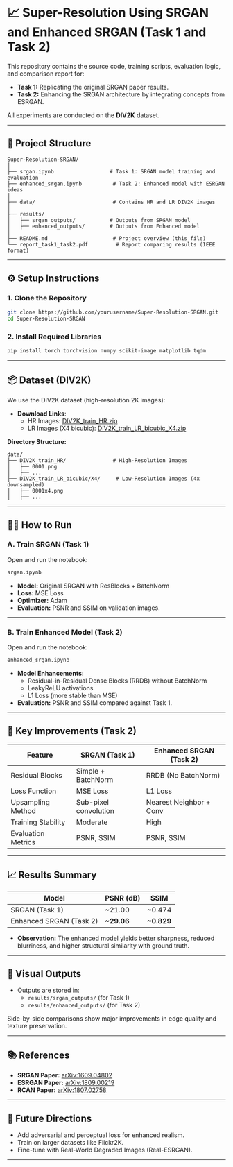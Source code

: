 
# 📈 Super-Resolution Using SRGAN and Enhanced SRGAN (Task 1 and Task 2)

This repository contains the source code, training scripts, evaluation logic, and comparison report for:
- **Task 1:** Replicating the original SRGAN paper results.
- **Task 2:** Enhancing the SRGAN architecture by integrating concepts from ESRGAN.

All experiments are conducted on the **DIV2K** dataset.

---

## 📁 Project Structure

```
Super-Resolution-SRGAN/
│
├── srgan.ipynb                  # Task 1: SRGAN model training and evaluation
├── enhanced_srgan.ipynb          # Task 2: Enhanced model with ESRGAN ideas
│
├── data/                         # Contains HR and LR DIV2K images
│
├── results/
│   ├── srgan_outputs/           # Outputs from SRGAN model
│   ├── enhanced_outputs/        # Outputs from Enhanced model
│
├── README.md                     # Project overview (this file)
└── report_task1_task2.pdf         # Report comparing results (IEEE format)
```

---

## ⚙️ Setup Instructions

### 1. Clone the Repository

```bash
git clone https://github.com/yourusername/Super-Resolution-SRGAN.git
cd Super-Resolution-SRGAN
```

### 2. Install Required Libraries

```bash
pip install torch torchvision numpy scikit-image matplotlib tqdm
```

---

## 📦 Dataset (DIV2K)

We use the DIV2K dataset (high-resolution 2K images):

- **Download Links**:
  - HR Images: [DIV2K_train_HR.zip](http://data.vision.ee.ethz.ch/cvl/DIV2K/DIV2K_train_HR.zip)
  - LR Images (X4 bicubic): [DIV2K_train_LR_bicubic_X4.zip](http://data.vision.ee.ethz.ch/cvl/DIV2K/DIV2K_train_LR_bicubic_X4.zip)

**Directory Structure:**

```
data/
├── DIV2K_train_HR/               # High-Resolution Images
│   ├── 0001.png
│   ├── ...
├── DIV2K_train_LR_bicubic/X4/     # Low-Resolution Images (4x downsampled)
│   ├── 0001x4.png
│   ├── ...
```

---

## 🏃‍♂️ How to Run

### A. Train SRGAN (Task 1)

Open and run the notebook:

```bash
srgan.ipynb
```

- **Model:** Original SRGAN with ResBlocks + BatchNorm
- **Loss:** MSE Loss
- **Optimizer:** Adam
- **Evaluation:** PSNR and SSIM on validation images.

---

### B. Train Enhanced Model (Task 2)

Open and run the notebook:

```bash
enhanced_srgan.ipynb
```

- **Model Enhancements:**
  - Residual-in-Residual Dense Blocks (RRDB) without BatchNorm
  - LeakyReLU activations
  - L1 Loss (more stable than MSE)
- **Evaluation:** PSNR and SSIM compared against Task 1.

---

## 🔬 Key Improvements (Task 2)

| Feature                  | SRGAN (Task 1)         | Enhanced SRGAN (Task 2) |
|---------------------------|------------------------|-------------------------|
| Residual Blocks           | Simple + BatchNorm      | RRDB (No BatchNorm)      |
| Loss Function             | MSE Loss                | L1 Loss                 |
| Upsampling Method         | Sub-pixel convolution   | Nearest Neighbor + Conv |
| Training Stability        | Moderate                | High                    |
| Evaluation Metrics        | PSNR, SSIM              | PSNR, SSIM              |

---

## 📈 Results Summary

| Model             | PSNR (dB) | SSIM  |
|-------------------|-----------|-------|
| SRGAN (Task 1)     | ~21.00    | ~0.474 |
| Enhanced SRGAN (Task 2) | **~29.06** | **~0.829** |

- **Observation:** The enhanced model yields better sharpness, reduced blurriness, and higher structural similarity with ground truth.

---

## 📸 Visual Outputs

- Outputs are stored in:
  - `results/srgan_outputs/` (for Task 1)
  - `results/enhanced_outputs/` (for Task 2)

Side-by-side comparisons show major improvements in edge quality and texture preservation.

---

## 📚 References

- **SRGAN Paper:** [arXiv:1609.04802](https://arxiv.org/abs/1609.04802)
- **ESRGAN Paper:** [arXiv:1809.00219](https://arxiv.org/abs/1809.00219)
- **RCAN Paper:** [arXiv:1807.02758](https://arxiv.org/abs/1807.02758)

---

## 🚀 Future Directions

- Add adversarial and perceptual loss for enhanced realism.
- Train on larger datasets like Flickr2K.
- Fine-tune with Real-World Degraded Images (Real-ESRGAN).

---
